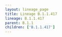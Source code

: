```yaml
---
layout: lineage_page
title: Lineage B.1.1.417
lineage: B.1.1.417
parent: B.1.1
children: ['B.1.1.417']
---
```

